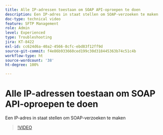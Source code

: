 ```yaml
---
title: Alle IP-adressen toestaan om SOAP API-oproepen te doen
description: Een IP-adres in staat stellen om SOAP-verzoeken te maken
doc-type: technical video
feature: SFTP Management
role: Admin
level: Experienced
type: Troubleshooting
jira: KT-8422
exl-id: cc624d6a-40a2-4566-8cfc-ebd83f12ff9d
source-git-commit: f4e86b933660ced199c30d318445363b74c51c4b
workflow-type: ht
source-wordcount: '38'
ht-degree: 100%

---
```


# Alle IP-adressen toestaan om SOAP API-oproepen te doen

Een IP-adres in staat stellen om SOAP-verzoeken te maken

>[!VIDEO](https://video.tv.adobe.com/v/335978?quality=12&learn=on)
